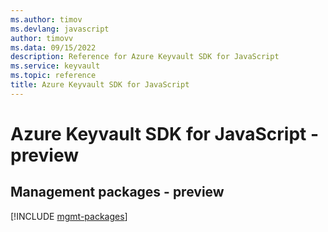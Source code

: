 ```yaml
---
ms.author: timov
ms.devlang: javascript
author: timovv
ms.data: 09/15/2022
description: Reference for Azure Keyvault SDK for JavaScript
ms.service: keyvault
ms.topic: reference
title: Azure Keyvault SDK for JavaScript
---
```

# Azure Keyvault SDK for JavaScript - preview

## Management packages - preview
[!INCLUDE [mgmt-packages](keyvault-mgmt-index.md)]
